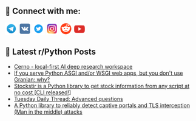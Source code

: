 ## 🔎 Connect with me:
[<img src="https://github.com/bullbesh/bullbesh/blob/main/images/Telegram.png" width="32" height="32" />](https://t.me/bullbesh)
[<img src="https://github.com/bullbesh/bullbesh/blob/main/images/VK.png" width="32" height="32" />](https://vk.com/bullbesh)
[<img src="https://github.com/bullbesh/bullbesh/blob/main/images/Twitter.png" width="32" height="32" />](https://twitter.com/bullbesh1)
[<img src="https://github.com/bullbesh/bullbesh/blob/main/images/Instagram.png" width="32" height="32" />](https://www.instagram.com/bullbesh)
[<img src="https://github.com/bullbesh/bullbesh/blob/main/images/Reddit.png" width="32" height="32" />](https://www.reddit.com/user/bullbesh)
[<img src="https://github.com/bullbesh/bullbesh/blob/main/images/YouTube.png" width="32" height="32" />](https://www.youtube.com/channel/UCtfjRs6uzgq5mfm8S06WTcg)

## 📕 Latest r/Python Posts
<!-- BLOG-POST-LIST:START -->
- [Cerno - local-first AI deep research workspace](https://www.reddit.com/r/Python/comments/1l7wwxm/cerno_localfirst_ai_deep_research_workspace/)
- [If you serve Python ASGI and/or WSGI web apps, but you don&#39;t use Granian: why?](https://www.reddit.com/r/Python/comments/1l7usfq/if_you_serve_python_asgi_andor_wsgi_web_apps_but/)
- [Stockstir is a Python library to get stock information from any script at no cost [CLI released!]](https://www.reddit.com/r/Python/comments/1l7l0a7/stockstir_is_a_python_library_to_get_stock/)
- [Tuesday Daily Thread: Advanced questions](https://www.reddit.com/r/Python/comments/1l7kkp8/tuesday_daily_thread_advanced_questions/)
- [A Python library to reliably detect captive portals and TLS interception &lpar;Man in the middle&rpar; attacks](https://www.reddit.com/r/Python/comments/1l7howq/a_python_library_to_reliably_detect_captive/)
<!-- BLOG-POST-LIST:END -->
